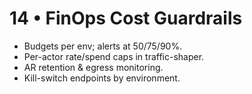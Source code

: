 # 14 • FinOps Cost Guardrails
- Budgets per env; alerts at 50/75/90%.
- Per-actor rate/spend caps in traffic-shaper.
- AR retention & egress monitoring.
- Kill-switch endpoints by environment.